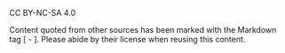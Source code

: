 CC BY-NC-SA 4.0

Content quoted from other sources has been marked with the Markdown tag [ - ]. Please abide by their license when reusing this content.